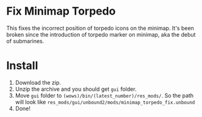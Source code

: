 # Fix Minimap Torpedo
This fixes the incorrect position of torpedo icons on the minimap.
It's been broken since the introduction of torpedo marker on minimap, aka the debut of submarines.

# Install
1. Download the zip.
2. Unzip the archive and you should get `gui` folder.
3. Move `gui` folder to `(wows)/bin/(latest_number)/res_mods/`. So the path will look like `res_mods/gui/unbound2/mods/minimap_torpedo_fix.unbound`
4. Done!
